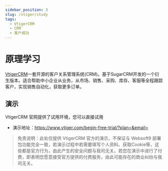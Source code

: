 ```yaml
---
sidebar_position: 3
slug: /vtiger/study
tags:
  - VtigerCRM
  - CRM
  - 客户成功
---
```


# 原理学习

[VtigerCRM](https://vtiger.com)一套开源的客户关系管理系统(CRM)。基于SugarCRM开发的一个衍生版本。适合帮助中小企业从业务，从市场、销售、采购、库存、客服等全程跟踪客户，实现销售自动化，获取更多订单。  


## 演示

VtigerCRM 官网提供了试用环境，您可以直接试用

* 演示地址：https://www.vtiger.com/begin-free-trial/?plan=&email=

> 免责说明：此处仅提供 VtigerCRM 官方的演示，不保证与 Websoft9 部署包功能完全一致，若演示过程中若需要填写个人资料、获取Cookie等，这些都是官方行为，由此产生的安全问题与我司无关。若您在演示中进行了付费，即表明您愿意接受官方提供的付费服务，由此可能存在的商业纠纷与我司无关。